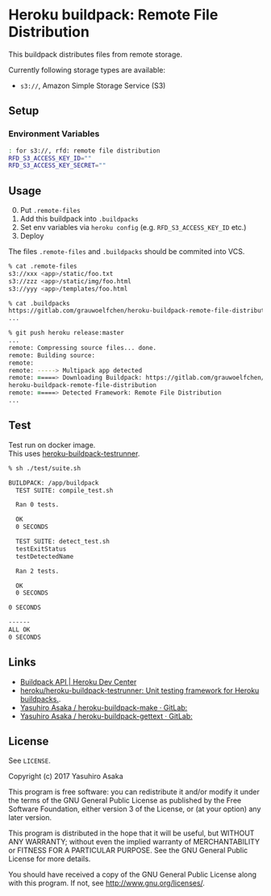 # Heroku buildpack: Remote File Distribution

This buildpack distributes files from remote storage.

Currently following storage types are available:

* `s3://`, Amazon Simple Storage Service (S3)


## Setup

### Environment Variables

```zsh
: for s3://, rfd: remote file distribution
RFD_S3_ACCESS_KEY_ID=""
RFD_S3_ACCESS_KEY_SECRET=""
```


## Usage

0. Put `.remote-files`
1. Add this buildpack into `.buildpacks`
2. Set env variables via `heroku config` (e.g. `RFD_S3_ACCESS_KEY_ID` etc.)
3. Deploy

The files `.remote-files` and `.buildpacks` should be commited into VCS.

```zsh
% cat .remote-files
s3://xxx <app>/static/foo.txt
s3://zzz <app>/static/img/foo.html
s3://yyy <app>/templates/foo.html
```

```zsh
% cat .buildpacks
https://gitlab.com/grauwoelfchen/heroku-buildpack-remote-file-distribution#v0.1
...

% git push heroku release:master
...
remote: Compressing source files... done.
remote: Building source:
remote:
remote: -----> Multipack app detected
remote: =====> Downloading Buildpack: https://gitlab.com/grauwoelfchen/
heroku-buildpack-remote-file-distribution
remote: =====> Detected Framework: Remote File Distribution
...
```

## Test

Test run on docker image.  
This uses [heroku-buildpack-testrunner](
    https://github.com/heroku/heroku-buildpack-testrunner).

```zsh
% sh ./test/suite.sh

BUILDPACK: /app/buildpack
  TEST SUITE: compile_test.sh

  Ran 0 tests.

  OK
  0 SECONDS

  TEST SUITE: detect_test.sh
  testExitStatus
  testDetectedName

  Ran 2 tests.

  OK
  0 SECONDS

0 SECONDS

------
ALL OK
0 SECONDS
```


## Links

* [Buildpack API | Heroku Dev Center](
    https://devcenter.heroku.com/articles/buildpack-api)
* [heroku/heroku-buildpack-testrunner: Unit testing framework for
   Heroku buildpacks.](https://github.com/heroku/heroku-buildpack-testrunner).
* [Yasuhiro Asaka / heroku-buildpack-make · GitLab:](
    https://gitlab.com/grauwoelfchen/heroku-buildpack-make)
* [Yasuhiro Asaka / heroku-buildpack-gettext · GitLab:](
    https://gitlab.com/grauwoelfchen/heroku-buildpack-gettext)


## License

See `LICENSE`.

Copyright (c) 2017 Yasuhiro Asaka

This program is free software: you can redistribute it and/or modify
it under the terms of the GNU General Public License as published by
the Free Software Foundation, either version 3 of the License, or
(at your option) any later version.

This program is distributed in the hope that it will be useful,
but WITHOUT ANY WARRANTY; without even the implied warranty of
MERCHANTABILITY or FITNESS FOR A PARTICULAR PURPOSE.  See the
GNU General Public License for more details.

You should have received a copy of the GNU General Public License
along with this program.  If not, see <http://www.gnu.org/licenses/>.
